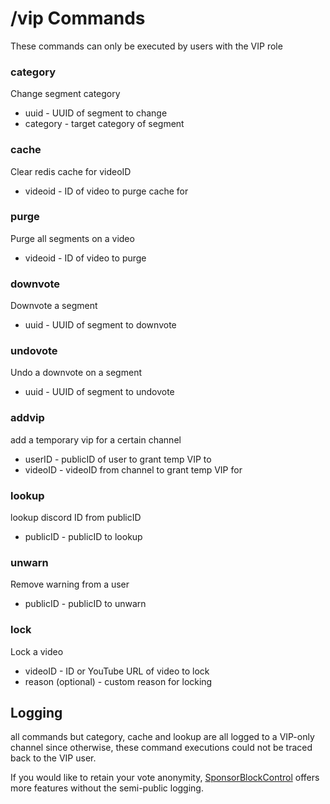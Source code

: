 # /vip Commands
These commands can only be executed by users with the VIP role

### category
Change segment category
- uuid - UUID of segment to change
- category - target category of segment

### cache
Clear redis cache for videoID
- videoid - ID of video to purge cache for

### purge
Purge all segments on a video
- videoid - ID of video to purge

### downvote
Downvote a segment
- uuid - UUID of segment to downvote

### undovote
Undo a downvote on a segment
- uuid - UUID of segment to undovote

### addvip
add a temporary vip for a certain channel
- userID - publicID of user to grant temp VIP to
- videoID - videoID from channel to grant temp VIP for

### lookup
lookup discord ID from publicID
- publicID - publicID to lookup
  
### unwarn
Remove warning from a user
- publicID - publicID to unwarn

### lock
Lock a video
- videoID - ID or YouTube URL of video to lock
- reason (optional) - custom reason for locking

## Logging
all commands but category, cache and lookup are all logged to a VIP-only channel since otherwise, these command executions could not be traced back to the VIP user.

If you would like to retain your vote anonymity, [SponsorBlockControl](https://mruy.github.io/sponsorBlockControl/) offers more features without the semi-public logging.
